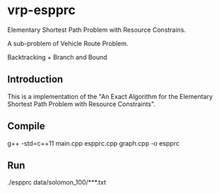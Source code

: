 # vrp-espprc

Elementary Shortest Path Problem with Resource Constrains.

A sub-problem of Vehicle Route Problem.

Backtracking + Branch and Bound

## Introduction
This is a implementation of the "An Exact Algorithm for the Elementary Shortest Path Problem with Resource Constraints".




## Compile

g++ -std=c++11 main.cpp espprc.cpp graph.cpp -o espprc

## Run

./espprc data/solomon_100/***.txt